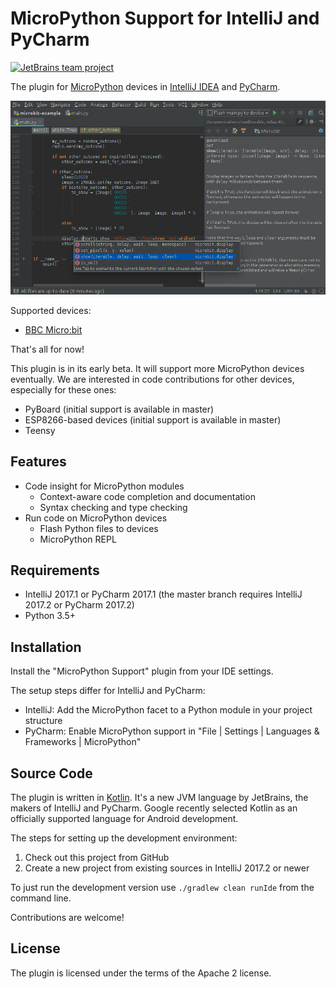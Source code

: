 # MicroPython Support for IntelliJ and PyCharm

[![JetBrains team project](http://jb.gg/badges/team.svg)](https://confluence.jetbrains.com/display/ALL/JetBrains+on+GitHub)

The plugin for [MicroPython](http://micropython.org/) devices in [IntelliJ IDEA](https://www.jetbrains.com/idea/) and
[PyCharm](https://www.jetbrains.com/pycharm/).

![Micro:bit development in IntelliJ](screenshot.png)

Supported devices:

* [BBC Micro:bit](http://microbit.org/)

That's all for now!

This plugin is in its early beta. It will support more MicroPython devices eventually. We are interested in code
contributions for other devices, especially for these ones:

* PyBoard (initial support is available in master)
* ESP8266-based devices (initial support is available in master)
* Teensy


## Features

* Code insight for MicroPython modules
    * Context-aware code completion and documentation
    * Syntax checking and type checking
* Run code on MicroPython devices
    * Flash Python files to devices
    * MicroPython REPL


## Requirements

* IntelliJ 2017.1 or PyCharm 2017.1 (the master branch requires IntelliJ 2017.2 or PyCharm 2017.2)
* Python 3.5+


## Installation

Install the "MicroPython Support" plugin from your IDE settings.

The setup steps differ for IntelliJ and PyCharm:

* IntelliJ: Add the MicroPython facet to a Python module in your project structure
* PyCharm: Enable MicroPython support in "File | Settings | Languages & Frameworks | MicroPython"


## Source Code

The plugin is written in [Kotlin](https://kotlinlang.org/). It's a new JVM language by JetBrains, the makers of
IntelliJ and PyCharm. Google recently selected Kotlin as an officially supported language for Android development.

The steps for setting up the development environment:

1. Check out this project from GitHub
2. Create a new project from existing sources in IntelliJ 2017.2 or newer

To just run the development version use `./gradlew clean runIde` from the command line.

Contributions are welcome!


## License

The plugin is licensed under the terms of the Apache 2 license.

